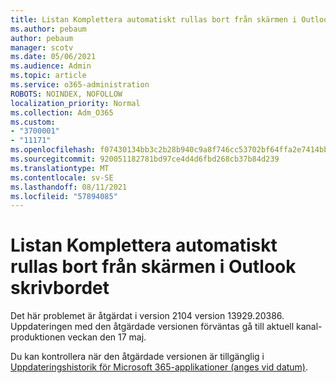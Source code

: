 ```yaml
---
title: Listan Komplettera automatiskt rullas bort från skärmen i Outlook skrivbordet
ms.author: pebaum
author: pebaum
manager: scotv
ms.date: 05/06/2021
ms.audience: Admin
ms.topic: article
ms.service: o365-administration
ROBOTS: NOINDEX, NOFOLLOW
localization_priority: Normal
ms.collection: Adm_O365
ms.custom:
- "3700001"
- "11171"
ms.openlocfilehash: f07430134bb3c2b28b940c9a8f746cc53702bf64ffa2e7414bb74861239b914f
ms.sourcegitcommit: 920051182781bd97ce4d4d6fbd268cb37b84d239
ms.translationtype: MT
ms.contentlocale: sv-SE
ms.lasthandoff: 08/11/2021
ms.locfileid: "57894085"
---
```

# <a name="autocomplete-list-scrolls-off-the-screen-in-outlook-desktop"></a>Listan Komplettera automatiskt rullas bort från skärmen i Outlook skrivbordet

Det här problemet är åtgärdat i version 2104 version 13929.20386. Uppdateringen med den åtgärdade versionen förväntas gå till aktuell kanal-produktionen veckan den 17 maj. 

Du kan kontrollera när den åtgärdade versionen är tillgänglig i [Uppdateringshistorik för Microsoft 365-applikationer (anges vid datum)](https://docs.microsoft.com/officeupdates/update-history-microsoft365-apps-by-date).